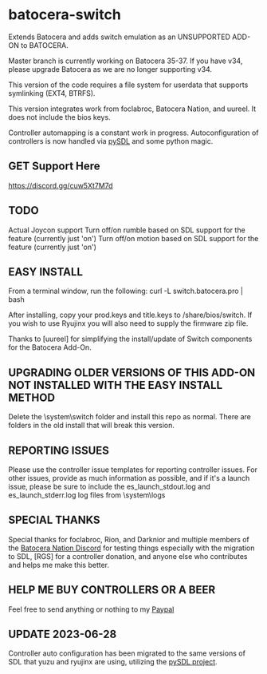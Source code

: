 # batocera-switch
Extends Batocera and adds switch emulation as an UNSUPPORTED ADD-ON to BATOCERA.  

Master branch is currently working on Batocera 35-37. If you have v34, please upgrade Batocera as we are no longer supporting v34.

This version of the code requires a file system for userdata that supports symlinking (EXT4, BTRFS).  

This version integrates work from foclabroc, Batocera Nation, and uureel.  It does not include the bios keys.  

Controller automapping is a constant work in progress.  Autoconfiguration of controllers is now handled via [pySDL](https://github.com/py-sdl/py-sdl2) and some python magic.

## GET Support Here
https://discord.gg/cuw5Xt7M7d

## TODO
Actual Joycon support
Turn off/on rumble based on SDL support for the feature (currently just 'on')
Turn off/on motion based on SDL support for the feature (currently just 'on')

## EASY INSTALL
From a terminal window, run the following:
curl -L switch.batocera.pro | bash

After installing, copy your prod.keys and title.keys to /share/bios/switch.  If you wish to use Ryujinx you will also need to supply the firmware zip file.

Thanks to [uureel] for simplifying the install/update of Switch components for the Batocera Add-On.  

## UPGRADING OLDER VERSIONS OF THIS ADD-ON NOT INSTALLED WITH THE EASY INSTALL METHOD
Delete the \system\switch folder and install this repo as normal.  There are folders in the old install that will break this version.  

## REPORTING ISSUES
Please use the controller issue templates for reporting controller issues.  For other issues, provide as much information as possible, and if it's a launch issue, please be sure to include the es_launch_stdout.log and es_launch_stderr.log log files from \system\logs

## SPECIAL THANKS
Special thanks for foclabroc, Rion, and Darknior and multiple members of the [Batocera Nation Discord](https://discord.gg/cuw5Xt7M7d) for testing things especially with the migration to SDL, [RGS] for a controller donation, and anyone else who contributes and helps me make this better. 

## HELP ME BUY CONTROLLERS OR A BEER
Feel free to send anything or nothing to my [Paypal](https://www.paypal.com/paypalme/ordovice)

## UPDATE 2023-06-28
Controller auto configuration has been migrated to the same versions of SDL that yuzu and ryujinx are using, utilizing the [pySDL project](https://github.com/py-sdl/py-sdl2).



